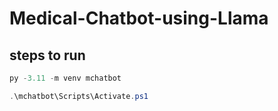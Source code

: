 # Medical-Chatbot-using-Llama

## steps to run

``` powershell
py -3.11 -m venv mchatbot
```

``` powershell
.\mchatbot\Scripts\Activate.ps1
```


